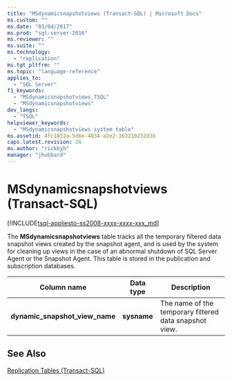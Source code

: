 ```yaml
---
title: "MSdynamicsnapshotviews (Transact-SQL) | Microsoft Docs"
ms.custom: ""
ms.date: "03/04/2017"
ms.prod: "sql-server-2016"
ms.reviewer: ""
ms.suite: ""
ms.technology: 
  - "replication"
ms.tgt_pltfrm: ""
ms.topic: "language-reference"
applies_to: 
  - "SQL Server"
f1_keywords: 
  - "MSdynamicsnapshotviews_TSQL"
  - "MSdynamicsnapshotviews"
dev_langs: 
  - "TSQL"
helpviewer_keywords: 
  - "MSdynamicsnapshotviews system table"
ms.assetid: 4fc1822a-5d6e-4034-a2e2-363210232d3b
caps.latest.revision: 26
ms.author: "rickbyh"
manager: "jhubbard"
---
```

# MSdynamicsnapshotviews (Transact-SQL)
[!INCLUDE[tsql-appliesto-ss2008-xxxx-xxxx-xxx_md](../../../database-engine/configure/windows/includes/tsql-appliesto-ss2008-xxxx-xxxx-xxx-md.md)]

  The **MSdynamicsnapshotviews** table tracks all the temporary filtered data snapshot views created by the snapshot agent, and is used by the system for cleaning up views in the case of an abnormal shutdown of SQL Server Agent or the Snapshot Agent. This table is stored in the publication and subscription databases.  
  
|Column name|Data type|Description|  
|-----------------|---------------|-----------------|  
|**dynamic_snapshot_view_name**|**sysname**|The name of the temporary filtered data snapshot view.|  
  
## See Also  
 [Replication Tables &#40;Transact-SQL&#41;](../../../relational-databases/reference/system-tables/replication-tables-transact-sql.md)  
  
  